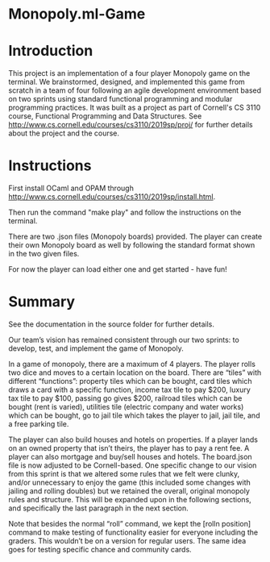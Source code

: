# Monopoly.ml-Game
# Introduction
This project is an implementation of a four player Monopoly game on the terminal. We brainstormed, designed, and implemented this game from scratch in a team of four following an agile development environment based on two sprints using standard functional programming and modular programming practices. It was built as a project as part of Cornell's CS 3110 course, Functional Programming and Data Structures. See http://www.cs.cornell.edu/courses/cs3110/2019sp/proj/ for further details about the project and the course.

# Instructions
First install OCaml and OPAM through http://www.cs.cornell.edu/courses/cs3110/2019sp/install.html.

Then run the command "make play" and follow the instructions on the terminal. 

There are two .json files (Monopoly boards) provided. The player can create their own Monopoly board as well by following the standard format shown in the two given files.

For now the player can load either one and get started - have fun!

# Summary
See the documentation in the source folder for further details.

Our team’s vision has remained consistent through our two sprints: to develop, test, and implement the game of Monopoly. 

In a game of monopoly, there are a maximum of 4 players. The player rolls two dice and moves to a certain location on the board. There are “tiles” with different “functions”: property tiles which can be bought, card tiles which draws a card with a specific function, income tax tile to pay $200, luxury tax tile to pay $100, passing go gives $200, railroad tiles which can be bought (rent is varied), utilities tile (electric company and water works) which can be bought, go to jail tile which takes the player to jail, jail tile, and a free parking tile. 

The player can also build houses and hotels on properties. If a player lands on an owned property that isn’t theirs, the player has to pay a rent fee. A player can also mortgage and buy/sell houses and hotels. The board.json file is now adjusted to be Cornell-based. One specific change to our vision from this sprint is that we altered some rules that we felt were clunky, and/or unnecessary to enjoy the game (this included some changes with jailing and rolling doubles) but we retained the overall, original monopoly rules and structure. This will be expanded upon in the following sections, and specifically the last paragraph in the next section.

Note that besides the normal “roll” command, we kept the [rolln position] command to make testing of functionality easier for everyone including the graders. This wouldn’t be on a version for regular users. The same idea goes for testing specific chance and community cards.

